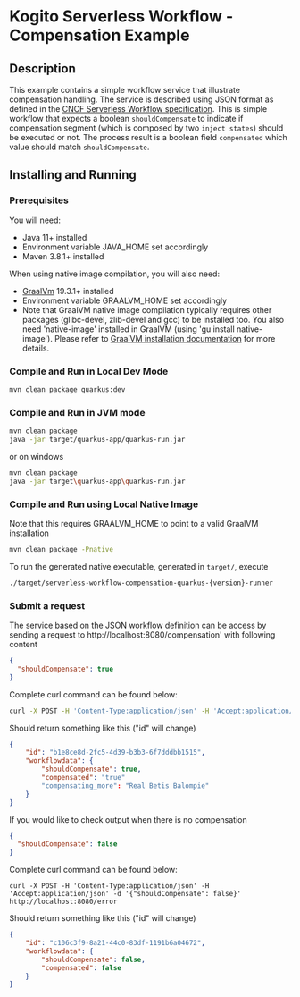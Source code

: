 # Kogito Serverless Workflow - Compensation Example

## Description

This example contains a simple workflow service that illustrate compensation handling. 
The service is described using JSON format as defined in the 
[CNCF Serverless Workflow specification](https://github.com/serverlessworkflow/specification).
This is simple workflow that expects a boolean `shouldCompensate` to indicate if compensation segment (which is composed by two `inject states`) should be executed or not.
The process result is a boolean field `compensated` which value should match `shouldCompensate`. 

## Installing and Running

### Prerequisites
 
You will need:
  - Java 11+ installed
  - Environment variable JAVA_HOME set accordingly
  - Maven 3.8.1+ installed

When using native image compilation, you will also need: 
  - [GraalVm](https://www.graalvm.org/downloads/) 19.3.1+ installed
  - Environment variable GRAALVM_HOME set accordingly
  - Note that GraalVM native image compilation typically requires other packages (glibc-devel, zlib-devel and gcc) to be installed too.  You also need 'native-image' installed in GraalVM (using 'gu install native-image'). Please refer to [GraalVM installation documentation](https://www.graalvm.org/docs/reference-manual/aot-compilation/#prerequisites) for more details.

### Compile and Run in Local Dev Mode

```sh
mvn clean package quarkus:dev
```

### Compile and Run in JVM mode

```sh
mvn clean package 
java -jar target/quarkus-app/quarkus-run.jar
```

or on windows

```sh
mvn clean package
java -jar target\quarkus-app\quarkus-run.jar
```

### Compile and Run using Local Native Image
Note that this requires GRAALVM_HOME to point to a valid GraalVM installation

```sh
mvn clean package -Pnative
```
  
To run the generated native executable, generated in `target/`, execute

```sh
./target/serverless-workflow-compensation-quarkus-{version}-runner
```

### Submit a request

The service based on the JSON workflow definition can be access by sending a request to http://localhost:8080/compensation'
with following content 

```json
{
  "shouldCompensate": true
}
```

Complete curl command can be found below:

```sh
curl -X POST -H 'Content-Type:application/json' -H 'Accept:application/json' -d '{"shouldCompensate": true}' http://localhost:8080/compensation
```

Should return something like this ("id" will change)

```json
{
    "id": "b1e8ce8d-2fc5-4d39-b3b3-6f7dddbb1515",
    "workflowdata": {
        "shouldCompensate": true,
        "compensated": "true"
        "compensating_more": "Real Betis Balompie"
    }
}
```

If you would like to check output when there is no compensation

```json
{
  "shouldCompensate": false
}
```

Complete curl command can be found below:

```text
curl -X POST -H 'Content-Type:application/json' -H 'Accept:application/json' -d '{"shouldCompensate": false}' http://localhost:8080/error
```

Should return something like this ("id" will change)

```json
{
    "id": "c106c3f9-8a21-44c0-83df-1191b6a04672",
    "workflowdata": {
        "shouldCompensate": false,
        "compensated": false
    }
}
```

